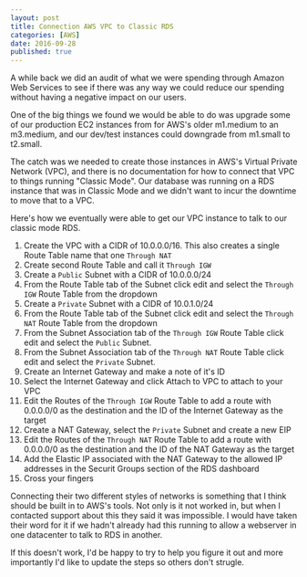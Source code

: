 ```yaml
---
layout: post
title: Connection AWS VPC to Classic RDS
categories: [AWS]
date: 2016-09-28
published: true
---
```


A while back we did an audit of what we were spending through Amazon Web Services to see if there was any way we could reduce our spending without having a negative impact on our users. 

One of the big things we found we would be able to do was upgrade some of our production EC2 instances from for AWS's older m1.medium to an m3.medium, and our dev/test instances could downgrade from m1.small to t2.small.

The catch was we needed to create those instances in AWS's Virtual Private Network (VPC), and there is no documentation for how to connect that VPC to things running "Classic Mode". Our database was running on a RDS instance that was in Classic Mode and we didn't want to incur the downtime to move that to a VPC.

Here's how we eventually were able to get our VPC instance to talk to our classic mode RDS.

<!--more-->

1. Create the VPC with a CIDR of 10.0.0.0/16. This also creates a single Route Table name that one ```Through NAT```   
2. Create second Route Table and call it ```Through IGW```
3. Create a ```Public``` Subnet with a CIDR of 10.0.0.0/24
4. From the Route Table tab of the Subnet click edit and select the ```Through IGW``` Route Table from the dropdown
5. Create a ```Private``` Subnet with a CIDR of 10.0.1.0/24
6. From the Route Table tab of the Subnet click edit and select the ```Through NAT``` Route Table from the dropdown
7. From the Subnet Association tab of the ```Through IGW``` Route Table click edit and select the ```Public``` Subnet.
8. From the Subnet Association tab of the ```Through NAT``` Route Table click edit and select the ```Private``` Subnet.
9. Create an Internet Gateway and make a note of it's ID
10. Select the Internet Gateway and click Attach to VPC to attach to your VPC
11. Edit the Routes of the ```Through IGW``` Route Table to add a route with 0.0.0.0/0 as the destination and the ID of the Internet Gateway as the target
12. Create a NAT Gateway, select the ```Private``` Subnet and create a new EIP
13. Edit the Routes of the ```Through NAT``` Route Table to add a route with 0.0.0.0/0 as the destination and the ID of the NAT Gateway as the target
14. Add the Elastic IP associated with the NAT Gateway to the allowed IP addresses in the Securit Groups section of the RDS dashboard
15. Cross your fingers

Connecting their two different styles of networks is something that I think should be built in to AWS's tools. Not only is it not worked in, but when I  contacted support about this they said it was impossible. I would have taken their word for it if we hadn't already had this running to allow a webserver in one datacenter to talk to RDS in another.

If this doesn't work, I'd be happy to try to help you figure it out and more importantly I'd like to update the steps so others don't strugle.
